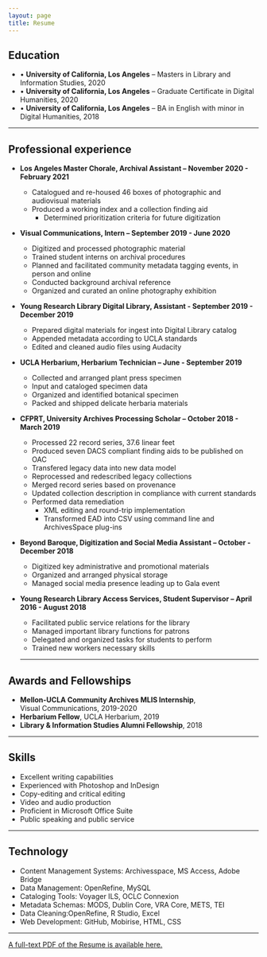 ```yaml
---
layout: page
title: Resume
---
```


## Education

- • **University of California, Los Angeles** – Masters in Library and Information Studies, 2020
- • **University of California, Los Angeles** –  Graduate Certificate in Digital Humanities, 2020
- • **University of California, Los Angeles** – BA in English with minor in Digital Humanities, 2018  

---
## Professional experience

- **Los Angeles Master Chorale, Archival Assistant – November 2020 - February 2021**
  - Catalogued and re-housed 46 boxes of photographic and audiovisual materials
  - Produced a working index and a collection finding aid
	- Determined prioritization criteria for future digitization

- **Visual Communications, Intern – September 2019 - June 2020**  
  - Digitized and processed photographic material  
  - Trained student interns on archival procedures  
  - Planned and facilitated community metadata tagging events, in person and online  
  - Conducted background archival reference  
  - Organized and curated an online photography exhibition  

- **Young Research Library Digital Library, Assistant - September 2019 - December 2019**  
  - Prepared digital materials for ingest into Digital Library catalog  
  - Appended metadata according to UCLA standards  
  - Edited and cleaned audio files using Audacity  

- **UCLA Herbarium, Herbarium Technician – June - September 2019**  
  - Collected and arranged plant press specimen  
  - Input and cataloged specimen data  
  - Organized and identified botanical specimen  
  - Packed and shipped delicate herbaria materials  

- **CFPRT, University Archives Processing Scholar – October 2018 - March 2019**
  - Processed 22 record series, 37.6 linear feet  
  - Produced seven DACS compliant finding aids to be published on OAC  
  - Transfered legacy data into new data model  
  - Reprocessed and redescribed legacy collections  
  - Merged record series based on provenance  
  - Updated collection description in compliance with current standards  
  - Performed data remediation  
    - XML editing and round-trip implementation  
    - Transformed EAD into CSV using command line and ArchivesSpace plug-ins  

- **Beyond Baroque, Digitization and Social Media Assistant – October - December 2018**  
  - Digitized key administrative and promotional materials  
  - Organized and arranged physical storage  
  - Managed social media presence leading up to Gala event  

- **Young Research Library Access Services, Student Supervisor – April 2016 - August 2018**  
  - Facilitated public service relations for the library  
  - Managed important library functions for patrons  
  - Delegated and organized tasks for students to perform  
  - Trained new workers necessary skills  

  ---
## Awards and Fellowships

- **Mellon-UCLA Community Archives MLIS Internship**,  
     Visual Communications, 2019-2020  
- **Herbarium Fellow**, UCLA Herbarium, 2019  
- **Library & Information Studies Alumni Fellowship**, 2018  

---
## Skills

- Excellent writing capabilities  
- Experienced with Photoshop and InDesign  
- Copy-editing and critical editing  
- Video and audio production  
- Proficient in Microsoft Office Suite  
- Public speaking and public service  

---
## Technology

- Content Management Systems: Archivesspace, MS Access, Adobe Bridge  
- Data Management: OpenRefine, MySQL  
- Cataloging Tools: Voyager ILS, OCLC Connexion  
- Metadata Schemas: MODS, Dublin Core, VRA Core, METS, TEI  
- Data Cleaning:OpenRefine, R Studio, Excel  
- Web Development: GitHub, Mobirise, HTML, CSS  

---
[A full-text PDF of the Resume is available here.](WebResume-Karlsson-2.pdf)
